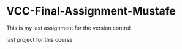 # VCC-Final-Assignment-Mustafe
This is my last assignment for the version control

last project for this course
